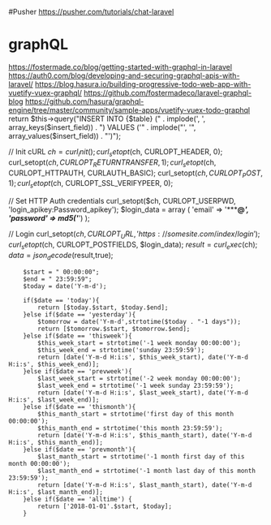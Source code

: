 #Pusher
https://pusher.com/tutorials/chat-laravel

# graphQL
https://fostermade.co/blog/getting-started-with-graphql-in-laravel
https://auth0.com/blog/developing-and-securing-graphql-apis-with-laravel/
https://blog.hasura.io/building-progressive-todo-web-app-with-vuetify-vuex-graphql/
https://github.com/fostermadeco/laravel-graphql-blog
https://github.com/hasura/graphql-engine/tree/master/community/sample-apps/vuetify-vuex-todo-graphql
return $this->query("INSERT INTO {$table} (" . implode(', ', array_keys($insert_field)) . ") VALUES ('" . implode("', '", array_values($insert_field)) . "')");
			
// Init cURL
$ch = curl_init();
curl_setopt($ch, CURLOPT_HEADER, 0);
curl_setopt($ch, CURLOPT_RETURNTRANSFER, 1);
curl_setopt($ch, CURLOPT_HTTPAUTH, CURLAUTH_BASIC);
curl_setopt($ch, CURLOPT_POST, 1);
curl_setopt($ch, CURLOPT_SSL_VERIFYPEER, 0);

// Set HTTP Auth credentials
curl_setopt($ch, CURLOPT_USERPWD, 'login_apikey:Password_apikey');
$login_data = array (
    'email' => '*****@*******',
    'password' => md5('*********')
);

// Login
curl_setopt($ch, CURLOPT_URL, 'https://somesite.com/index/login');
curl_setopt($ch, CURLOPT_POSTFIELDS, $login_data);
$result = curl_exec($ch);
$data = json_decode($result,true);

        $start = " 00:00:00";
        $end = " 23:59:59";
        $today = date('Y-m-d');

        if($date == 'today'){
            return [$today.$start, $today.$end];
        }else if($date == 'yesterday'){
            $tomorrow = date('Y-m-d',strtotime($today . "-1 days"));
            return [$tomorrow.$start, $tomorrow.$end];
        }else if($date == 'thisweek'){
            $this_week_start = strtotime('-1 week monday 00:00:00');
            $this_week_end = strtotime('sunday 23:59:59');
            return [date('Y-m-d H:i:s', $this_week_start), date('Y-m-d H:i:s', $this_week_end)];
        }else if($date == 'prevweek'){
            $last_week_start = strtotime('-2 week monday 00:00:00');
            $last_week_end = strtotime('-1 week sunday 23:59:59');
            return [date('Y-m-d H:i:s', $last_week_start), date('Y-m-d H:i:s', $last_week_end)];
        }else if($date == 'thismonth'){
            $this_manth_start = strtotime('first day of this month 00:00:00');
            $this_manth_end = strtotime('this month 23:59:59');
            return [date('Y-m-d H:i:s', $this_manth_start), date('Y-m-d H:i:s', $this_manth_end)];
        }else if($date == 'prevmonth'){
            $last_manth_start = strtotime('-1 month first day of this month 00:00:00');
            $last_manth_end = strtotime('-1 month last day of this month 23:59:59');
            return [date('Y-m-d H:i:s', $last_manth_start), date('Y-m-d H:i:s', $last_manth_end)];
        }else if($date == 'alltime') {
            return ['2018-01-01'.$start, $today];
        }
